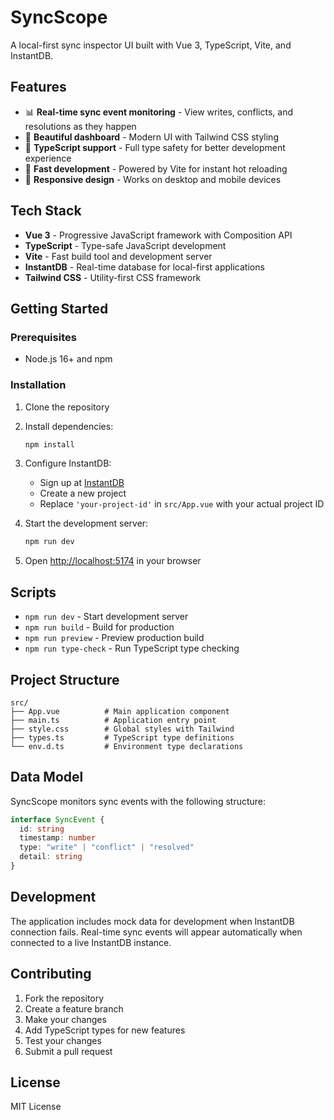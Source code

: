 # SyncScope

A local-first sync inspector UI built with Vue 3, TypeScript, Vite, and InstantDB.

## Features

- 📊 **Real-time sync event monitoring** - View writes, conflicts, and resolutions as they happen
- 🎨 **Beautiful dashboard** - Modern UI with Tailwind CSS styling
- 🔧 **TypeScript support** - Full type safety for better development experience
- 🚀 **Fast development** - Powered by Vite for instant hot reloading
- 📱 **Responsive design** - Works on desktop and mobile devices

## Tech Stack

- **Vue 3** - Progressive JavaScript framework with Composition API
- **TypeScript** - Type-safe JavaScript development
- **Vite** - Fast build tool and development server
- **InstantDB** - Real-time database for local-first applications
- **Tailwind CSS** - Utility-first CSS framework

## Getting Started

### Prerequisites

- Node.js 16+ and npm

### Installation

1. Clone the repository
2. Install dependencies:

   ```bash
   npm install
   ```

3. Configure InstantDB:

   - Sign up at [InstantDB](https://instantdb.com)
   - Create a new project
   - Replace `'your-project-id'` in `src/App.vue` with your actual project ID

4. Start the development server:

   ```bash
   npm run dev
   ```

5. Open [http://localhost:5174](http://localhost:5174) in your browser

## Scripts

- `npm run dev` - Start development server
- `npm run build` - Build for production
- `npm run preview` - Preview production build
- `npm run type-check` - Run TypeScript type checking

## Project Structure

```
src/
├── App.vue          # Main application component
├── main.ts          # Application entry point
├── style.css        # Global styles with Tailwind
├── types.ts         # TypeScript type definitions
└── env.d.ts         # Environment type declarations
```

## Data Model

SyncScope monitors sync events with the following structure:

```typescript
interface SyncEvent {
  id: string
  timestamp: number
  type: "write" | "conflict" | "resolved"
  detail: string
}
```

## Development

The application includes mock data for development when InstantDB connection fails. Real-time sync events will appear automatically when connected to a live InstantDB instance.

## Contributing

1. Fork the repository
2. Create a feature branch
3. Make your changes
4. Add TypeScript types for new features
5. Test your changes
6. Submit a pull request

## License

MIT License
